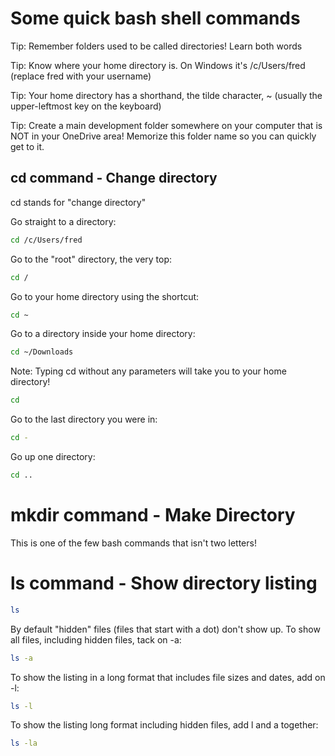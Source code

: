 # Some quick bash shell commands

Tip: Remember folders used to be called directories! Learn both words

Tip: Know where your home directory is. On Windows it's /c/Users/fred (replace fred with your username)

Tip: Your home directory has a shorthand, the tilde character, ~ (usually the upper-leftmost key on the keyboard)

Tip: Create a main development folder somewhere on your computer that is NOT in your OneDrive area! Memorize this folder name so you can quickly get to it.

## cd command - Change directory

cd stands for "change directory"

Go straight to a directory:
```bash
cd /c/Users/fred
```

Go to the "root" directory, the very top:
```bash
cd /
```

Go to your home directory using the shortcut:
```bash
cd ~
```

Go to a directory inside your home directory:

```bash
cd ~/Downloads
```

Note: Typing cd without any parameters will take you to your home directory!

```bash
cd
```

Go to the last directory you were in:

```bash
cd -
```

Go up one directory:

```bash
cd ..
```

# mkdir command - Make Directory

This is one of the few bash commands that isn't two letters!


# ls command - Show directory listing

```bash
ls
```

By default "hidden" files (files that start with a dot) don't show up. To show all files, including hidden files, tack on -a:

```bash
ls -a
```

To show the listing in a long format that includes file sizes and dates, add on -l:

```bash
ls -l
```

To show the listing long format including hidden files, add l and a together:

```bash
ls -la
```

